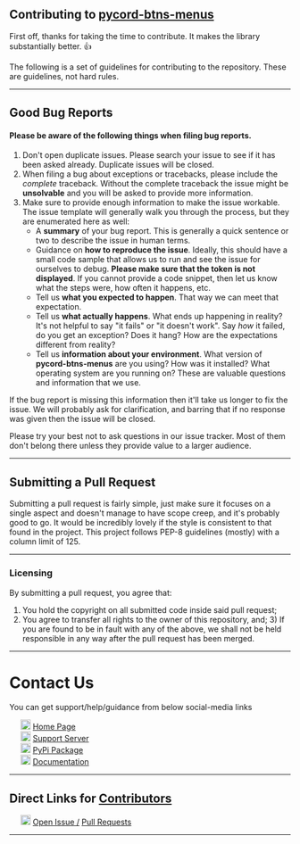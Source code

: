 ## Contributing to <u>pycord-btns-menus</u>

First off, thanks for taking the time to contribute. It makes the library substantially better. :+1:

The following is a set of guidelines for contributing to the repository. These are guidelines, not hard rules.

<hr/>

## Good Bug Reports

#### Please be aware of the following things when filing bug reports.

1. Don't open duplicate issues. Please search your issue to see if it has been asked already. Duplicate issues will be
   closed.
2. When filing a bug about exceptions or tracebacks, please include the _complete_ traceback. Without the complete
   traceback the issue might be **unsolvable** and you will be asked to provide more information.
3. Make sure to provide enough information to make the issue workable. The issue template will generally walk you
   through the process, but they are enumerated here as well:
   - A **summary** of your bug report. This is generally a quick sentence or two to describe the issue in human terms.
   - Guidance on **how to reproduce the issue**. Ideally, this should have a small code sample that allows us to run
     and see the issue for ourselves to debug. **Please make sure that the token is not displayed**. If you cannot
     provide a code snippet, then let us know what the steps were, how often it happens, etc.
   - Tell us **what you expected to happen**. That way we can meet that expectation.
   - Tell us **what actually happens**. What ends up happening in reality? It's not helpful to say "it fails" or "it
     doesn't work". Say _how_ it failed, do you get an exception? Does it hang? How are the expectations different from
     reality?
   - Tell us **information about your environment**. What version of **pycord-btns-menus** are you using? How was it
     installed? What operating system are you running on? These are valuable questions and information that we use.

If the bug report is missing this information then it'll take us longer to fix the issue. We will probably ask for
clarification, and barring that if no response was given then the issue will be closed.

Please try your best not to ask questions in our issue tracker. Most of them don't belong there unless they provide
value to a larger audience.

<hr/>

## Submitting a Pull Request

Submitting a pull request is fairly simple, just make sure it focuses on a single aspect and doesn't manage to have
scope creep, and it's probably good to go. It would be incredibly lovely if the style is consistent to that found in the
project. This project follows PEP-8 guidelines (mostly) with a column limit of 125.

<hr/>

### Licensing

By submitting a pull request, you agree that:

1. You hold the copyright on all submitted code inside said pull request;
2. You agree to transfer all rights to the owner of this repository, and; 3) If you are found to be in fault with any of
   the above, we shall not be held responsible in any way after the pull request has been merged.

<hr/>

# Contact Us

You can get support/help/guidance from below social-media links

<p style="margin-left: 20px;">

<img src="https://github.com/Modern-Realm/pycord_btns_menus/blob/main/media/bin/github_icon.png" alt="icon" width="18" height="18">
<a href="https://github.com/Modern-Realm/pycord_btns_menus"> 
Home Page </a>

<br/>

<img src="https://github.com/Modern-Realm/pycord_btns_menus/blob/main/media/bin/discord_icon.png" alt="icon" width="18" height="18">
<a href="https://discord.gg/GVMWx5EaAN"> 
Support Server </a>

<br/>

<img src="https://github.com/Modern-Realm/pycord_btns_menus/blob/main/media/bin/PyPi_icon.png" alt="icon" width="18" height="18">
<a href="https://pypi.org/project/pycord-btns-menus/"> 
PyPi Package </a>

<br/>

<img src="https://github.com/Modern-Realm/pycord_btns_menus/blob/main/media/bin/docs_icon.png" alt="icon" width="18" height="18">
<a href="https://skrphenix.github.io/pycord_btns_menus/"> 
Documentation </a>

</p>

<hr/>

## Direct Links for <u>Contributors</u>

<p style="margin-left: 20px;">
   <img src="https://github.com/Modern-Realm/pycord_btns_menus/blob/main/media/bin/github_icon.png" alt="icon" width="18" height="18"> 
   <a href="https://github.com/Modern-Realm/pycord_btns_menus/issues/new/choose"> 
   Open Issue /</a>
   
   <a href="https://github.com/Modern-Realm/pycord_btns_menus/pulls">
   Pull Requests
   </a>

</p>

<hr/>
